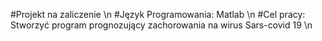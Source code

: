 #Projekt na zaliczenie \n
#Język Programowania: Matlab \n
#Cel pracy: Stworzyć program prognozujący zachorowania na wirus Sars-covid 19 \n

